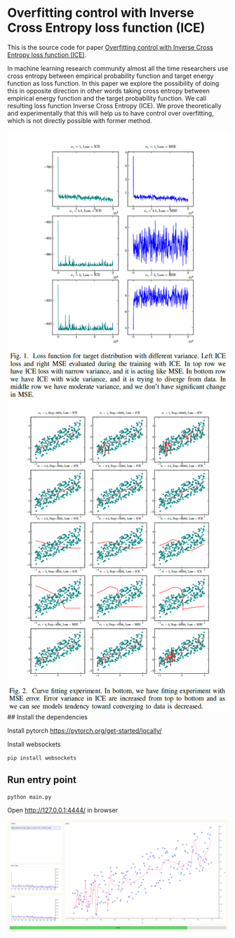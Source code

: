 # Overfitting control with Inverse Cross Entropy loss function (ICE)

This is the source code for paper [Overfitting control with Inverse Cross Entropy loss function (ICE)](https://www.academia.edu/60659289/Overfitting_control_with_Inverse_Cross_Entropy_loss_function_ICE?source=swp_share).

In machine learning research community almost
all the time researchers use cross entropy between empirical
probability function and target energy function as loss function.
In this paper we explore the possibility of doing this in opposite
direction in other words taking cross entropy between empirical
energy function and the target probability function. We call
resulting loss function Inverse Cross Entropy (ICE). We prove
theoretically and experimentally that this will help us to have
control over overfitting, which is not directly possible with former
method.

<center><img src="./templates/loss.png" ...></center>
<center><img src="./templates/fitting.png" ...></center>
## Install the dependencies

Install pytorch https://pytorch.org/get-started/locally/

Install websockets
```bash
pip install websockets
```
## Run entry point

```bash
python main.py
```
Open http://127.0.0.1:4444/ in browser

<center><img src="./templates/ICE.PNG" ...></center>

